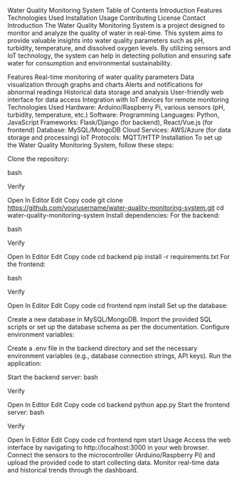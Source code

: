 Water Quality Monitoring System
Table of Contents
Introduction
Features
Technologies Used
Installation
Usage
Contributing
License
Contact
Introduction
The Water Quality Monitoring System is a project designed to monitor and analyze the quality of water in real-time. This system aims to provide valuable insights into water quality parameters such as pH, turbidity, temperature, and dissolved oxygen levels. By utilizing sensors and IoT technology, the system can help in detecting pollution and ensuring safe water for consumption and environmental sustainability.

Features
Real-time monitoring of water quality parameters
Data visualization through graphs and charts
Alerts and notifications for abnormal readings
Historical data storage and analysis
User-friendly web interface for data access
Integration with IoT devices for remote monitoring
Technologies Used
Hardware: Arduino/Raspberry Pi, various sensors (pH, turbidity, temperature, etc.)
Software:
Programming Languages: Python, JavaScript
Frameworks: Flask/Django (for backend), React/Vue.js (for frontend)
Database: MySQL/MongoDB
Cloud Services: AWS/Azure (for data storage and processing)
IoT Protocols: MQTT/HTTP
Installation
To set up the Water Quality Monitoring System, follow these steps:

Clone the repository:

bash

Verify

Open In Editor
Edit
Copy code
git clone https://github.com/yourusername/water-quality-monitoring-system.git
cd water-quality-monitoring-system
Install dependencies: For the backend:

bash

Verify

Open In Editor
Edit
Copy code
cd backend
pip install -r requirements.txt
For the frontend:

bash

Verify

Open In Editor
Edit
Copy code
cd frontend
npm install
Set up the database:

Create a new database in MySQL/MongoDB.
Import the provided SQL scripts or set up the database schema as per the documentation.
Configure environment variables:

Create a .env file in the backend directory and set the necessary environment variables (e.g., database connection strings, API keys).
Run the application:

Start the backend server:
bash

Verify

Open In Editor
Edit
Copy code
cd backend
python app.py
Start the frontend server:
bash

Verify

Open In Editor
Edit
Copy code
cd frontend
npm start
Usage
Access the web interface by navigating to http://localhost:3000 in your web browser.
Connect the sensors to the microcontroller (Arduino/Raspberry Pi) and upload the provided code to start collecting data.
Monitor real-time data and historical trends through the dashboard.
